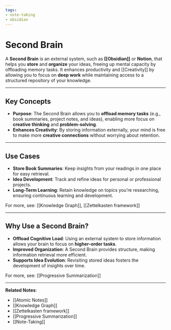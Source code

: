 ```yaml
---
tags:
- note-taking
- obsidian
---
```


# Second Brain

A **Second Brain** is an external system, such as **[[Obsidian]]** or **Notion**, that helps you **store** and **organize** your ideas, freeing up mental capacity by offloading memory tasks. It enhances productivity and [[Creativity]] by allowing you to focus on **deep work** while maintaining access to a structured repository of your knowledge.

---

## Key Concepts

- **Purpose**: The Second Brain allows you to **offload memory tasks** (e.g., book summaries, project notes, and ideas), enabling more focus on **creative thinking** and **problem-solving**.
- **Enhances Creativity**: By storing information externally, your mind is free to make more **creative connections** without worrying about retention.

---

## Use Cases

- **Store Book Summaries**: Keep insights from your readings in one place for easy retrieval.
- **Idea Development**: Track and refine ideas for personal or professional projects.
- **Long-Term Learning**: Retain knowledge on topics you’re researching, ensuring continuous learning and development.

For more, see: [[Knowledge Graph]], [[Zettelkasten framework]]

---

## Why Use a Second Brain?

- **Offload Cognitive Load**: Using an external system to store information allows your brain to focus on **higher-order tasks**.
- **Improved Organization**: A Second Brain provides structure, making information retrieval more efficient.
- **Supports Idea Evolution**: Revisiting stored ideas fosters the development of insights over time.

For more, see: [[Progressive Summarization]]

---

**Related Notes**:

- [[Atomic Notes]]
- [[Knowledge Graph]]
- [[Zettelkasten framework]]
- [[Progressive Summarization]]
- [[Note-Taking]]